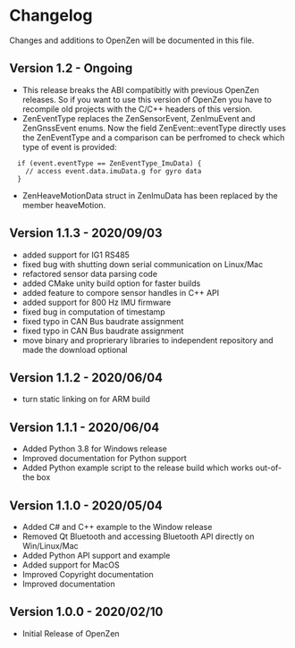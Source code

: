 # Changelog

Changes and additions to OpenZen will be documented in this file.

## Version 1.2 - Ongoing

- This release breaks the ABI compatibitly with previous OpenZen releases. So if you want to use this version of
  OpenZen you have to recompile old projects with the C/C++ headers of this version.
- ZenEventType replaces the ZenSensorEvent, ZenImuEvent and ZenGnssEvent enums. Now the field ZenEvent::eventType
  directly uses the ZenEventType and a comparison can be perfromed to check which type of event is provided:
```
  if (event.eventType == ZenEventType_ImuData) {
    // access event.data.imuData.g for gyro data
  }
```
- ZenHeaveMotionData struct in ZenImuData has been replaced by the member heaveMotion.

## Version 1.1.3 - 2020/09/03

- added support for IG1 RS485
- fixed bug with shutting down serial communication on Linux/Mac
- refactored sensor data parsing code
- added CMake unity build option for faster builds
- added feature to compore sensor handles in C++ API
- added support for 800 Hz IMU firmware
- fixed bug in computation of timestamp
- fixed typo in CAN Bus baudrate assignment
- fixed typo in CAN Bus baudrate assignment
- move binary and proprierary libraries to independent repository
  and made the download optional

## Version 1.1.2 - 2020/06/04

- turn static linking on for ARM build

## Version 1.1.1 - 2020/06/04

- Added Python 3.8 for Windows release
- Improved documentation for Python support
- Added Python example script to the release build which works out-of-the box

## Version 1.1.0 - 2020/05/04

- Added C# and C++ example to the Window release
- Removed Qt Bluetooth and accessing Bluetooth API directly on Win/Linux/Mac
- Added Python API support and example
- Added support for MacOS
- Improved Copyright documentation
- Improved documentation

## Version 1.0.0 - 2020/02/10

- Initial Release of OpenZen